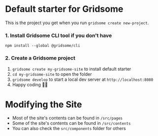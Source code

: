 # Default starter for Gridsome

This is the project you get when you run `gridsome create new-project`.

### 1. Install Gridsome CLI tool if you don't have

`npm install --global @gridsome/cli`

### 2. Create a Gridsome project

1. `gridsome create my-gridsome-site` to install default starter
2. `cd my-gridsome-site` to open the folder
3. `gridsome develop` to start a local dev server at `http://localhost:8080`
4. Happy coding 🎉🙌

# Modifying the Site
- Most of the site's contents can be found in `/src/pages`  
- Some of the site's contents can be found in `/src/contents`  
- You can also check the `src/components` folder for others 

